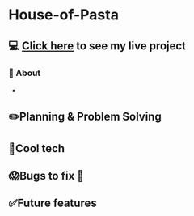 # House-of-Pasta
## :computer: [Click here](https://house-of-pasta.surge.sh/) to see my live project
### :page_facing_up: About
-
## :pencil2:Planning & Problem Solving
## :rocket:Cool tech
## :scream:Bugs to fix :poop:
## :white_check_mark:Future features
